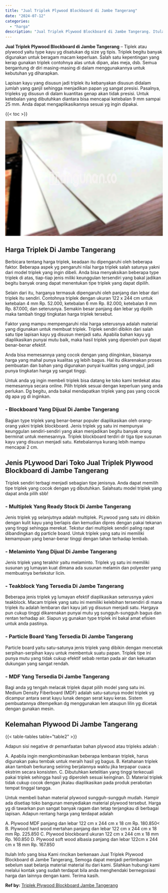 ```yaml
---
title: "Jual Triplek Plywood Blockboard di Jambe Tangerang"
date: "2024-07-12"
categories: 
  - "harga"
description: "Jual Triplek Plywood Blockboard di Jambe Tangerang. Itulah Info yang bisa Kami rincikan berkenaan Jual Triplek Plywood Blockboard di Jambe Tangerang, Semoga..."
---
```


**Jual Triplek Plywood Blockboard di Jambe Tangerang** – Tiplek atau plywood yaitu type kayu yg disatukan dg size yg tipis. Triplek begitu banyak digunakan untuk beragam macam keperluan. Salah satu kepentingan yang kerap gunakan triplek contohnya alas untuk dipan, alas meja, dsb. Semua bergantung dr diri masing-masing di dalam menggunakannya untuk kebutuhan yg diharapkan.

Lapisan kayu yang disusun jadi triplek itu kebanyakan disusun didalam jumlah yang ganjil sehingga menjadikan papan yg sangat presisi. Pasalnya, tripleks yg disusun di dalam kuantitas genap akan tidak presisi. Untuk ketebalan yang dibutuhkan diantara bisa mencapai ketebalan 9 mm sampai 25 mm. Anda dapat mengaplikasikannya sesuai yg ingin dipakai.

{{< toc >}}

![Jual Triplek Plywood Blockboard di Jambe Tangerang](/images/jual-triplek-murah-43.png)

## Harga Triplek Di Jambe Tangerang

Berbicara tentang harga triplek, keadaan itu dipengaruhi oleh beberapa faktor. Beberapa aspek yg pengaruhi nilai harga triplek salah satunya yakni dari model triplek yang ingin dibeli. Anda bisa menyaksikan beberapa type triplek di atas, tiap-tiap jenis miliki keunggulan tersendiri yang bakal jadikan begitu banyak orang dapat menentukan tipe triplek yang dapat dipilih.

Selain dari itu, harganya termasuk dipengaruhi oleh panjang dan lebar dari triplek itu sendiri. Contohnya triplek dengan ukuran 122 x 244 cm untuk ketebalan 4 mm Rp. 52.000, ketebalan 6 mm Rp. 82.000, ketebalan 8 mm Rp. 87.000, dan seterusnya. Semakin besar panjang dan lebar yg dipilih maka tambah tinggi tingkatan harga triplek tersebut.

Faktor yang mampu mempengaruhi nilai harga seterusnya adalah material yang digunakan untuk membuat triplek. Triplek sendiri dibikin dari salah satu tipe lapisan kayu yg disusun menjadi satu. Apabila bahan kayu yg diaplikasikan punyai mutu baik, maka hasil triplek yang diperoleh pun dapat benar-benar efektif.

Anda bisa memesannya yang cocok dengan yang diinginkan, biasanya harga yang mahal punya kualitas yg lebih bagus. Hal itu dikarenakan proses pembuatan dan bahan yang digunakan punyai kualitas yang unggul, jadi punya tingkatan harga yg sangat tinggi.

Untuk anda yg ingin membeli triplek bisa datang ke toko kami terdekat atau memesannya secara online. Pilih triplek sesuai dengan keperluan yang anda perlukan. Dg begitu, anda bakal mendapatkan triplek yang pas yang cocok dg apa yg di inginkan.

### \- Blockboard Yang Dijual Di Jambe Tangerang

Bagian type triplek yang benar-benar populer diaplikasikan oleh orang-orang yakni triplek blockboard. Jenis triplek yg satu ini mempunyai keunggulan sendiri-sendiri yang akan menjadikan begitu banyak orang berminat untuk memesannya. Triplek blockboard terdiri dr tiga tipe susunan kayu yang disusun menjadi satu. Ketebalannya kurang lebih mampu mencapai 2 cm.

## Jenis PLywood Dari Toko Jual Triplek Plywood Blockboard di Jambe Tangerang

Triplek sendiri terbagi menjadi sebagian tipe jenisnya. Anda dapat memilih tipe triplek yang cocok dengan yg dibutuhkan. Salahsatu model triplek yang dapat anda pilih sbb!

### \- Multiplek Yang Ready Stock Di Jambe Tangerang

Jenis triplek yg selanjutnya adalah multiplek. PLywood yang satu ini dibikin dengan kulit kayu yang berlapis dan kemudian dipres dengan pakai tekanan yang tinggi sehingga merekat. Tekstur dari multiplek sendiri paling rapat dibandingkan dg particle board. Untuk triplek yang satu ini memiliki kemampuan yang benar-benar tinggi dengan tahan terhadap lembab.

### \- Melaminto Yang Dijual Di Jambe Tangerang

Jenis triplek yang terakhir yaitu melaminto. Triplek yg satu ini memiliki susunan yg lumayan kuat dimana ada susunan melamin dan polyester yang membuatnya bertekstur licin.

### \- Teakblock Yang Tersedia Di Jambe Tangerang

Beberapa jenis triplek yg lumayan efektif diaplikasikan seterusnya yakni teakblock. Macam triplek yang satu ini memiliki kelebihan tersendiri di mana triplek itu adalah lembaran dari kayu jati yg disusun menjadi satu. Hargaya pun cukup tinggi dikarenakan punyai mutu yg sungguh-sungguh bagus dan rentan terhadap air. Siapun yg gunakan type triplek ini bakal amat efisien untuk anda pastinya.

### \- Particle Board Yang Tersedia Di Jambe Tangerang

Particle board yaitu satu-satunya jenis triplek yang dibikin dengan mencetak serpihan-serpihan kayu untuk membentuk suatu papan. Triplek tipe ini punya mutu yang tidak cukup efektif sebab rentan pada air dan kekuatan dukungan yang sangat rendah.

### \- MDF Yang Tersedia Di Jambe Tangerang

Bagi anda yg tengah melacak triplek dapat pilih model yang satu ini. Medium Density Fiberboard (MDF) adalah satu-satunya model triplek yg dicampur antara serat kayu lunak dengan serat kayu keras. Sistem pembuatannya ditempelkan dg menggunakan lem ataupun lilin yg dicetak dengan gunakan mesin.

## Kelemahan Plywood Di Jambe Tangerang

{{< table-tables table="table2" >}}

Adapun sisi negative dr pemanfaatan bahan plywood atau tripleks adalah :

A. Apabila ingin mengkombinasikan beberapa lembaran triplek, harus digunakan paku tembak untuk meraih hasil yg bagus. B. Ketahanan triplek akan tambah berkurang seiiring berjalannya waktu jika terpapar cuaca ekstrim secara konsisten. C. Dibutuhkan ketelitian yang tinggi terkecuali pakai triplek sehingga hasil yg diperoleh sesuai keinginan. D. Material triplek tidak cukup cocok dengan jikalau diaplikasikan pada produk perabotan tempat tinggal tangga.

Untuk membeli bahan material plywood sungguh-sungguh mudah. Hampir ada disetiap toko bangunan menyediakan material plywood tersebut. Harga yg di tawarkan pun sangat banyak ragam dan tetap terjangkau di berbagai lapisan. Adapun rentang harga yang terdapat adalah

A. Plywood MDF panjang dan lebar 122 cm x 244 cm x 18 cm Rp. 180.850< B. Plywood hard wood mertahan panjang dan lebar 122 cm x 244 cm x 18 mm Rp. 225.850 C. Plywood blockboard ukuran 122 cm x 244 cm x 18 mm Rp. 160.850 D. Plywood soft wood albasia panjang dan lebar 122cm x 244 cm x 18 mm Rp. 167.850

Itulah Info yang bisa Kami rincikan berkenaan Jual Triplek Plywood Blockboard di Jambe Tangerang, Semoga dapat menjadi pertimbangan sebelum saat belanja material material itu dari kami. Silahkan hubungi kami melalui kontak yang sudah terdapat bila anda menghendaki bernegosiasi harga dan lainnya dengan kami. Terima kasih.

**Ref by:** [Triplek Plywood Blockboard Jambe Tangerang](https://id.wikipedia.org/wiki/Triplek)
